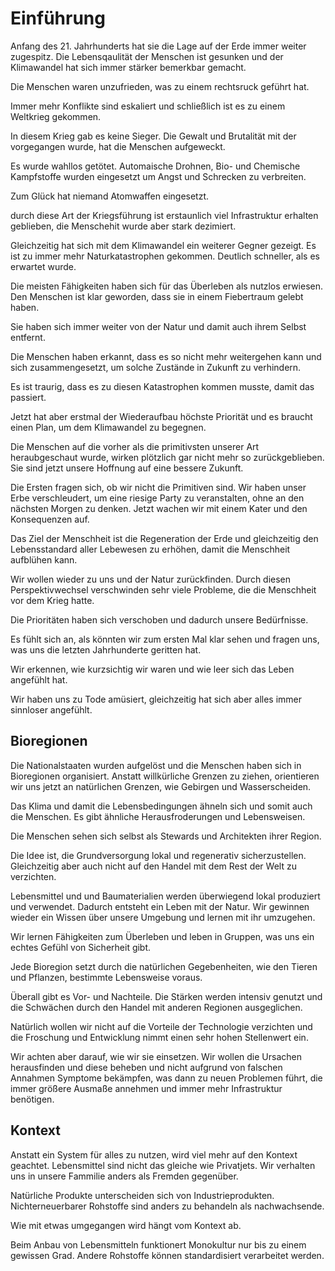 # Einführung

Anfang des 21. Jahrhunderts hat sie die Lage auf der Erde immer weiter zugespitz. Die Lebensqaulität der Menschen ist gesunken und der Klimawandel hat sich immer stärker bemerkbar gemacht.

Die Menschen waren unzufrieden, was zu einem rechtsruck geführt hat.

Immer mehr Konflikte sind eskaliert und schließlich ist es zu einem Weltkrieg gekommen.

In diesem Krieg gab es keine Sieger. Die Gewalt und Brutalität mit der vorgegangen wurde, hat die Menschen aufgeweckt.

Es wurde wahllos getötet. Automaische Drohnen, Bio- und Chemische Kampfstoffe wurden eingesetzt um Angst und Schrecken zu verbreiten.

Zum Glück hat niemand Atomwaffen eingesetzt.

durch diese Art der Kriegsführung ist erstaunlich viel Infrastruktur erhalten geblieben, die Menschehit wurde aber stark dezimiert.

Gleichzeitig hat sich mit dem Klimawandel ein weiterer Gegner gezeigt. Es ist zu immer mehr Naturkatastrophen gekommen. Deutlich schneller, als es erwartet wurde.

Die meisten Fähigkeiten haben sich  für das Überleben als nutzlos erwiesen. Den Menschen ist klar geworden, dass sie in einem Fiebertraum gelebt haben.

Sie haben sich immer weiter von der Natur und damit auch ihrem Selbst entfernt.

Die Menschen haben erkannt, dass es so nicht mehr weitergehen kann und sich zusammengesetzt, um solche Zustände in Zukunft zu verhindern.

Es ist traurig, dass es zu diesen Katastrophen kommen musste, damit das passiert.

Jetzt hat aber erstmal der Wiederaufbau höchste Priorität und es braucht einen Plan, um dem Klimawandel zu begegnen.

Die Menschen auf die vorher als die primitivsten unserer Art heraubgeschaut wurde, wirken plötzlich gar nicht mehr so zurückgeblieben. Sie sind jetzt unsere Hoffnung auf eine bessere Zukunft.

Die Ersten fragen sich, ob wir nicht die Primitiven sind. Wir haben unser Erbe verschleudert, um eine riesige Party zu veranstalten, ohne an den nächsten Morgen zu denken. Jetzt wachen wir mit einem Kater und den Konsequenzen auf.

Das Ziel der Menschheit ist die Regeneration der Erde und gleichzeitig den Lebensstandard aller Lebewesen zu erhöhen, damit die Menschheit aufblühen kann.

Wir wollen wieder zu uns und der Natur zurückfinden. Durch diesen Perspektivwechsel verschwinden sehr viele Probleme, die die Menschheit vor dem Krieg hatte.

Die Prioritäten haben sich verschoben und dadurch unsere Bedürfnisse.

Es fühlt sich an, als könnten wir zum ersten Mal klar sehen und fragen uns, was uns die letzten Jahrhunderte geritten hat.

Wir erkennen, wie kurzsichtig wir waren und wie leer sich das Leben angefühlt hat.

Wir haben uns zu Tode amüsiert, gleichzeitig hat sich aber alles immer sinnloser angefühlt.

## Bioregionen

Die Nationalstaaten wurden aufgelöst und die Menschen haben sich in Bioregionen organisiert. Anstatt willkürliche Grenzen zu ziehen, orientieren wir uns jetzt an natürlichen Grenzen, wie Gebirgen und Wasserscheiden. 

Das Klima und damit die Lebensbedingungen ähneln sich und somit auch die Menschen. Es gibt ähnliche Herausfroderungen und Lebensweisen.

Die Menschen sehen sich selbst als Stewards und Architekten ihrer Region.

Die Idee ist, die Grundversorgung lokal und regenerativ sicherzustellen. Gleichzeitig aber auch nicht auf den Handel mit dem Rest der Welt zu verzichten.

Lebensmittel und und Baumaterialien werden überwiegend lokal produziert und verwendet. Dadurch entsteht ein Leben mit der Natur. Wir gewinnen wieder ein Wissen über unsere Umgebung und lernen mit ihr umzugehen.

Wir lernen Fähigkeiten zum Überleben und leben in Gruppen, was uns ein echtes Gefühl von Sicherheit gibt.

Jede Bioregion setzt durch die natürlichen Gegebenheiten, wie den Tieren und Pflanzen, bestimmte Lebensweise voraus. 

Überall gibt es Vor- und Nachteile. Die Stärken werden intensiv genutzt und die Schwächen durch den Handel mit anderen Regionen ausgeglichen.

Natürlich wollen wir nicht auf die Vorteile der Technologie verzichten und die Froschung und Entwicklung nimmt einen sehr hohen Stellenwert ein.

Wir achten aber darauf, wie wir sie einsetzen. Wir wollen die Ursachen herausfinden und diese beheben und nicht aufgrund von falschen Annahmen Symptome bekämpfen, was dann zu neuen Problemen führt, die immer größere Ausmaße annehmen und immer mehr Infrastruktur benötigen.

## Kontext

Anstatt ein System für alles zu nutzen, wird viel mehr auf den Kontext geachtet. Lebensmittel sind nicht das gleiche wie Privatjets. Wir verhalten uns in unsere Fammilie anders als Fremden gegenüber.

Natürliche Produkte unterscheiden sich von Industrieprodukten. Nichterneuerbarer Rohstoffe sind anders zu behandeln als nachwachsende.

Wie mit etwas umgegangen wird hängt vom Kontext ab.

Beim Anbau von Lebensmitteln funktionert Monokultur nur bis zu einem gewissen Grad. Andere Rohstoffe können standardisiert verarbeitet werden.